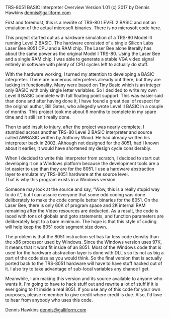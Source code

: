 TRS-8051 BASIC Interpreter Overview
Version 1.01 (c) 2017 by Dennis Hawkins
dennis@galliform.com

First and foremost, this is a rewrite of TRS-80 LEVEL 2 BASIC and not an emulation of the actual microsoft binaries.  There is no microsoft code here.

This project started out as a hardware simulation of a TRS-80 Model III running Level 2 BASIC.  The hardware consisted of a single Silicon Labs Laser Bee 8051 CPU and a RAM chip.  The Laser Bee alone literally has about the same power as the original Model I TRS-80.  Using the Laser Bee and a single RAM chip, I was able to generate a stable VGA video signal entirely in software with plenty of CPU cycles left to actually do stuff.

With the hardware working, I turned my attention to developing a BASIC interpreter.  There are numerous interpreters already out there, but they are lacking in functionality.   Many were based on Tiny Basic which is an integer only BASIC with only single letter variables.  So I decided to write my own Level II BASIC complete with full floating point support.  This was easier said than done and after having done it, I have found a great deal of respect for the original author, Bill Gates, who allegedly wrote Level II BASIC in a couple of months.  This project took me about 6 months to complete in my spare time and it still isn't really done.

Then to add insult to injury, after the project was nearly complete, I stumbled across another TRS-80 Level 2 BASIC interpreter and source called AWBASIC written by Anthony Wood.  He had already written his interpreter back in 2002.  Although not designed for the 8051, had I known about it earlier, it would have shortened my design cycle considerably.

When I decided to write this interpreter from scratch, I decided to start out developing it on 
a Windows platform because the development tools are a lot easier to use than they are for the 
8051.  I use a hardware abstraction layer to emulate my TRS-8051 hardware at the source level.  
That is why this program exists in a Windows version.  

Someone may look at the source and say, “Wow, this is a really stupid way to do it”, but I can 
assure everyone that some odd coding was done deliberately to make the code compile better 
binaries for the 8051.  On the Laser Bee, there is only 60K of program space and 2K  internal 
RAM remaining after the Video resources are deducted.  As a result, the code is laced with tons 
of globals and goto statements, and function parameters are deliberately kept to a bare 
minimum.  The hope is that this style of coding will help keep the 8051 code segment size down.

The problem is that the 8051 instruction set has far less code density than the x86 processor 
used by Windows.  Since the Windows version uses 97K, it means that it wont fit inside of an 
8051.  Most of the Windows code that is used for the hardware abstraction layer is done with 
DLL's so its not as big a part of the code size as you would think.  So the final version that 
is actually ported back to the TRS-8051 hardware will have to have stuff hacked out of it.  I 
also try to take advantage of sub-local variables any chance I get.

Meanwhile, I am making this version and its source available to anyone who wants it.  I'm going 
to have to hack stuff out and rewrite a lot of stuff if it is ever going to fit inside a real 
8051.  If you use any of this code for your own purposes, please remember to give credit where 
credit is due.  Also, I'd love to hear from anybody who uses this code.

Dennis Hawkins
dennis@galliform.com
